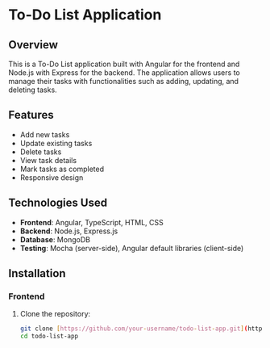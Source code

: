 # To-Do List Application

## Overview

This is a To-Do List application built with Angular for the frontend and Node.js with Express for the backend. The application allows users to manage their tasks with functionalities such as adding, updating, and deleting tasks.

## Features

- Add new tasks
- Update existing tasks
- Delete tasks
- View task details
- Mark tasks as completed
- Responsive design

## Technologies Used

- **Frontend**: Angular, TypeScript, HTML, CSS
- **Backend**: Node.js, Express.js
- **Database**: MongoDB
- **Testing**: Mocha (server-side), Angular default libraries (client-side)

## Installation

### Frontend

1. Clone the repository:

   ```bash
   git clone [https://github.com/your-username/todo-list-app.git](https://github.com/Suraj051198/To-Do-List-Application.git)
   cd todo-list-app
